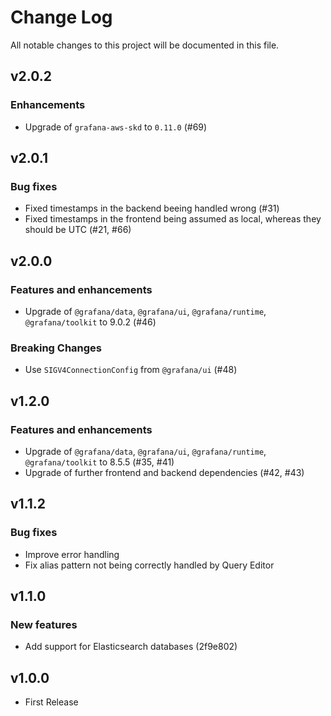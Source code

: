 # Change Log

All notable changes to this project will be documented in this file.

## v2.0.2
### Enhancements
- Upgrade of `grafana-aws-skd` to `0.11.0` (#69)

## v2.0.1
### Bug fixes
- Fixed timestamps in the backend beeing handled wrong (#31)
- Fixed timestamps in the frontend being assumed as local, whereas they should be UTC (#21, #66)

## v2.0.0
### Features and enhancements
- Upgrade of `@grafana/data`, `@grafana/ui`, `@grafana/runtime`, `@grafana/toolkit` to 9.0.2 (#46)

### Breaking Changes
- Use `SIGV4ConnectionConfig` from `@grafana/ui` (#48)


## v1.2.0
### Features and enhancements
- Upgrade of `@grafana/data`, `@grafana/ui`, `@grafana/runtime`, `@grafana/toolkit` to 8.5.5 (#35, #41)
- Upgrade of further frontend and backend dependencies (#42, #43)

## v1.1.2
### Bug fixes
- Improve error handling
- Fix alias pattern not being correctly handled by Query Editor

## v1.1.0

### New features

- Add support for Elasticsearch databases (2f9e802)

## v1.0.0

- First Release
